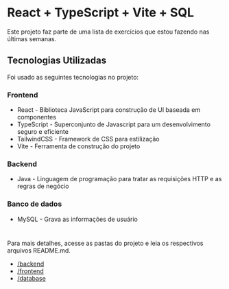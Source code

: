 # React + TypeScript + Vite + SQL
Este projeto faz parte de uma lista de exercícios que estou fazendo nas últimas semanas.

## Tecnologias Utilizadas
Foi usado as seguintes tecnologias no projeto:

### Frontend
* React - Biblioteca JavaScript para construção de UI baseada em componentes
* TypeScript - Superconjunto de Javascript para um desenvolvimento seguro e eficiente
* TailwindCSS - Framework de CSS para estilização
* Vite - Ferramenta de construção do projeto

### Backend
* Java - Linguagem de programação para tratar as requisições HTTP e as regras de negócio

### Banco de dados
* MySQL - Grava as informações de usuário

#
Para mais detalhes, acesse as pastas do projeto e leia os respectivos arquivos README.md.  
* [/backend](https://github.com/FabricioFodi/projeto-java-web/tree/main/backend)
* [/frontend](https://github.com/FabricioFodi/projeto-java-web/tree/main/frontend)
* [/database](https://github.com/FabricioFodi/projeto-java-web/tree/main/database)